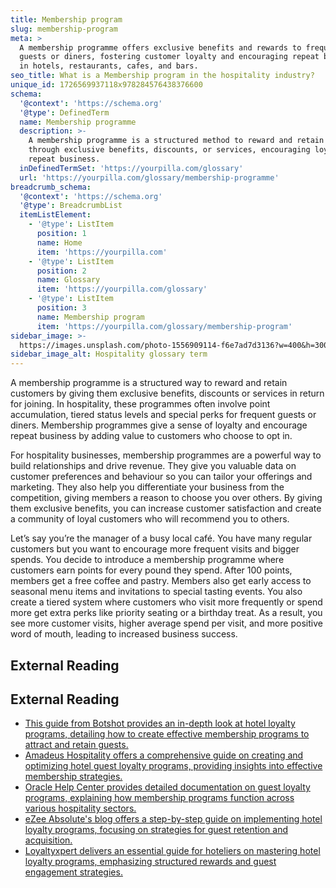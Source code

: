 ```yaml
---
title: Membership program
slug: membership-program
meta: >
  A membership programme offers exclusive benefits and rewards to frequent
  guests or diners, fostering customer loyalty and encouraging repeat business
  in hotels, restaurants, cafes, and bars.
seo_title: What is a Membership program in the hospitality industry?
unique_id: 1726569937118x978284576438376600
schema:
  '@context': 'https://schema.org'
  '@type': DefinedTerm
  name: Membership programme
  description: >-
    A membership programme is a structured method to reward and retain customers
    through exclusive benefits, discounts, or services, encouraging loyalty and
    repeat business.
  inDefinedTermSet: 'https://yourpilla.com/glossary'
  url: 'https://yourpilla.com/glossary/membership-programme'
breadcrumb_schema:
  '@context': 'https://schema.org'
  '@type': BreadcrumbList
  itemListElement:
    - '@type': ListItem
      position: 1
      name: Home
      item: 'https://yourpilla.com'
    - '@type': ListItem
      position: 2
      name: Glossary
      item: 'https://yourpilla.com/glossary'
    - '@type': ListItem
      position: 3
      name: Membership program
      item: 'https://yourpilla.com/glossary/membership-program'
sidebar_image: >-
  https://images.unsplash.com/photo-1556909114-f6e7ad7d3136?w=400&h=300&fit=crop&auto=format
sidebar_image_alt: Hospitality glossary term
---
```


A membership programme is a structured way to reward and retain customers by giving them exclusive benefits, discounts or services in return for joining. In hospitality, these programmes often involve point accumulation, tiered status levels and special perks for frequent guests or diners. Membership programmes give a sense of loyalty and encourage repeat business by adding value to customers who choose to opt in.

For hospitality businesses, membership programmes are a powerful way to build relationships and drive revenue. They give you valuable data on customer preferences and behaviour so you can tailor your offerings and marketing. They also help you differentiate your business from the competition, giving members a reason to choose you over others. By giving them exclusive benefits, you can increase customer satisfaction and create a community of loyal customers who will recommend you to others.

Let’s say you’re the manager of a busy local café. You have many regular customers but you want to encourage more frequent visits and bigger spends. You decide to introduce a membership programme where customers earn points for every pound they spend. After 100 points, members get a free coffee and pastry. Members also get early access to seasonal menu items and invitations to special tasting events. You also create a tiered system where customers who visit more frequently or spend more get extra perks like priority seating or a birthday treat. As a result, you see more customer visits, higher average spend per visit, and more positive word of mouth, leading to increased business success.

## External Reading



## External Reading

*   [This guide from Botshot provides an in-depth look at hotel loyalty programs, detailing how to create effective membership programs to attract and retain guests.](https://botshot.ai/resources/blog/hotel-loyalty-programs)
*   [Amadeus Hospitality offers a comprehensive guide on creating and optimizing hotel guest loyalty programs, providing insights into effective membership strategies.](https://www.amadeus-hospitality.com/resources/the-hoteliers-guide-to-loyalty/)
*   [Oracle Help Center provides detailed documentation on guest loyalty programs, explaining how membership programs function across various hospitality sectors.](https://docs.oracle.com/cd/F34189_01/doc.201/f42091/c_loyalty_guest_loyalty_programs.htm)
*   [eZee Absolute's blog offers a step-by-step guide on implementing hotel loyalty programs, focusing on strategies for guest retention and acquisition.](https://www.ezeeabsolute.com/blog/hotel-loyalty-program/)
*   [Loyaltyxpert delivers an essential guide for hoteliers on mastering hotel loyalty programs, emphasizing structured rewards and guest engagement strategies.](https://www.loyaltyxpert.com/blog/mastering-hotel-loyalty-programs-essential-guide-for-hoteliers/)
